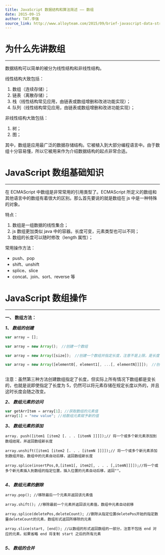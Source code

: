 ```yaml
---
title: JavaScript 数据结构和算法简述 —— 数组
date: 2015-09-15
author: TAT.李强
source_link: http://www.alloyteam.com/2015/09/brief-javascript-data-structures-and-algorithms-the-array/
---
```


<!-- {% raw %} - for jekyll -->

# 为什么先讲数组

* * *

数据结构可以简单的被分为线性结构和非线性结构。

线性结构大致包括：

1.  数组（连续存储）；
2.  链表（离散存储）；
3.  栈（线性结构常见应用，由链表或数组增删和改进功能实现）；
4.  队列（线性结构常见应用，由链表或数组增删和改进功能实现）；

非线性结构大致包括：

1.  树；
2.  图；

其中，数组是应用最广泛的数据存储结构。它被植入到大部分编程语言中。由于数组十分容易懂，所以它被用来作为介绍数据结构的起点非常合适。

# JavaScript 数组基础知识

* * *

在 ECMAScript 中数组是非常常用的引用类型了。ECMAScript 所定义的数组和其他语言中的数组有着很大的区别。那么首先要说的就是数组在 js 中是一种特殊的对象。

特点：

1.  数组是一组数据的线性集合；
2.  js 数组更加类似 java 中的容器。长度可变，元素类型也可以不同；
3.  数组的长度可以随时修改（length 属性）；

常用操作方法：

-   push、pop
-   shift、unshift
-   splice、slice
-   concat、join、sort、reverse 等

# JavaScript 数组操作

* * *

**一、 数组方法：**

**_1、 数组的创建_**

```javascript
var array = [];
 
var array = new Array();　//创建一个数组
 
var array = new Array([size]);　//创建一个数组并指定长度，注意不是上限，是长度
 
var array = new Array([element0[, element1[, ...[, elementN]]]]);　//创建一个数组并赋值
 
```

注意：虽然第三种方法创建数组指定了长度，但实际上所有情况下数组都是变长的，也就是说即使指定了长度为 5，仍然可以将元素存储在规定长度以外的，并且这时长度会随之改变。

**_2、 数组元素的访问_**

```javascript
var getArrItem = array[1]; //获取数组的元素值
array[1] = "new value"; //给数组元素赋予新的值
```

**_3、 数组元素的添加_**

    array. push([item1 [item2 [. . . [itemN ]]]]);// 将一个或多个新元素添加到数组结尾，并返回数组新长度
     
    array.unshift([item1 [item2 [. . . [itemN ]]]]);// 将一个或多个新元素添加到数组开始，数组中的元素自动后移，返回数组新长度
     
    array.splice(insertPos,0,[item1[, item2[, . . . [,itemN]]]]);//将一个或多个新元素插入到数组的指定位置，插入位置的元素自动后移，返回""。
     

**_4、 数组元素的删除_**

    array.pop(); //移除最后一个元素并返回该元素值
     
    array.shift(); //移除最前一个元素并返回该元素值，数组中元素自动前移
     
    array.splice(deletePos,deleteCount); //删除从指定位置deletePos开始的指定数量deleteCount的元素，数组形式返回所移除的元素
     
    array.slice(start, [end]); //以数组的形式返回数组的一部分，注意不包括 end 对应的元素，如果省略 end 将复制 start 之后的所有元素
     

**_5、 数组的合并_**


<!-- {% endraw %} - for jekyll -->